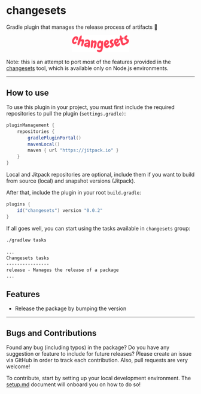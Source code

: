 # changesets

Gradle plugin that manages the release process of artifacts 🚀

<p align="center"><img src="art/logo.svg" alt="svg of library logo" style="width: 30%"></p>

Note: this is an attempt to port most of the features provided in
the [changesets](https://github.com/changesets/changesets) tool, which is available only on Node.js
environments.

---

## How to use

To use this plugin in your project, you must first include the required repositories to pull the
plugin (`settings.gradle)`:

```groovy
pluginManagement {
    repositories {
        gradlePluginPortal()
        mavenLocal()
        maven { url "https://jitpack.io" }
    }
}
```

Local and Jitpack repositories are optional, include them if you want to build from source (local) and snapshot
versions (Jitpack).

After that, include the plugin in your root `build.gradle`:

```groovy
plugins {
    id("changesets") version "0.0.2"
}
```

If all goes well, you can start using the tasks available in `changesets` group:

```
./gradlew tasks

...
Changesets tasks
----------------
release - Manages the release of a package
...
```

## Features

- Release the package by bumping the version

---

## Bugs and Contributions

Found any bug (including typos) in the package? Do you have any suggestion
or feature to include for future releases? Please create an issue via
GitHub in order to track each contribution. Also, pull requests are very
welcome!

To contribute, start by setting up your local development environment. The [setup.md](docs/setup.md)
document will onboard you on how to do so!

